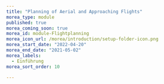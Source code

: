 ```yaml
---
title: "Planning of Aerial and Approaching Flights"
morea_type: module
published: true
morea_coming_soon: true
morea_id: module-Flightplanning
morea_icon_url: /morea/introduction/setup-folder-icon.png
morea_start_date: "2022-04-20"
morea_end_date: "2021-05-02"
morea_labels: 
  - Einführung
morea_sort_order: 10

---
```



